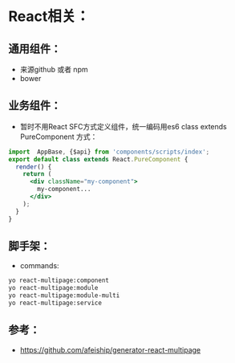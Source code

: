 # React相关：

## 通用组件：
+ 来源github 或者 npm
+ bower


## 业务组件：
+ 暂时不用React SFC方式定义组件，统一编码用es6 class extends PureComponent 方式：
```jsx
import  AppBase, {$api} from 'components/scripts/index';
export default class extends React.PureComponent {
  render() {
    return (
      <div className="my-component">
        my-component...
      </div>
    );
  }
}
```

## 脚手架：
+ commands:
```bash
yo react-multipage:component
yo react-multipage:module
yo react-multipage:module-multi
yo react-multipage:service
```


## 参考：
+ https://github.com/afeiship/generator-react-multipage
